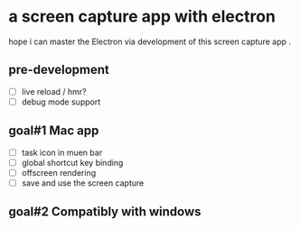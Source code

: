 
# a screen capture app with electron

hope i can master the Electron via development of this screen capture app .

## pre-development

- [ ] live reload / hmr?
- [ ] debug mode support

## goal#1 Mac app

- [ ] task icon in muen bar
- [ ] global shortcut key binding
- [ ] offscreen rendering
- [ ] save and use the screen capture

## goal#2 Compatibly with windows
